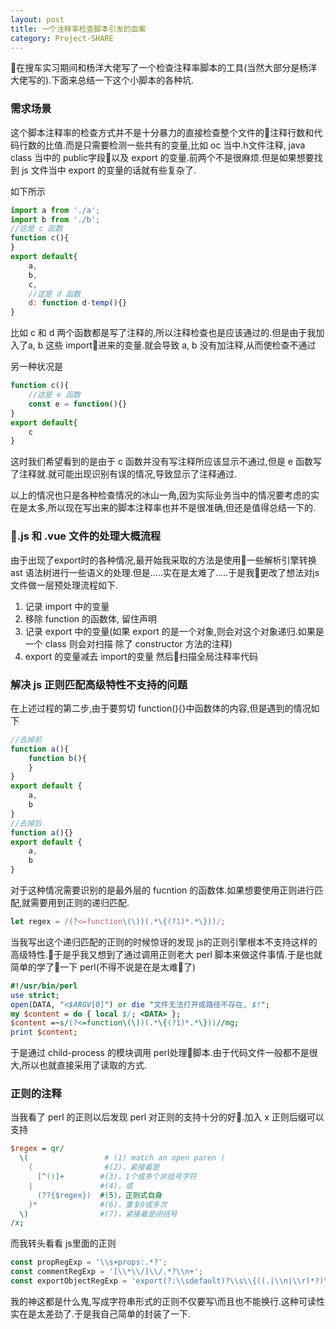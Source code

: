 ```yaml
---
layout: post
title: 一个注释率检查脚本引发的血案
category: Project-SHARE
---
```

在搜车实习期间和杨洋大佬写了一个检查注释率脚本的工具(当然大部分是杨洋大佬写的).下面来总结一下这个小脚本的各种坑.  

### 需求场景

这个脚本注释率的检查方式并不是十分暴力的直接检查整个文件的注释行数和代码行数的比值.而是只需要检测一些共有的变量,比如 oc 当中.h文件注释, java class 当中的 public字段以及 export 的变量.前两个不是很麻烦.但是如果想要找到 js 文件当中 export 的变量的话就有些复杂了.  

如下所示
```js
import a from './a';
import b from './b';
//这是 c 函数
function c(){
}
export default{
    a,
    b,
    c,
    //这是 d 函数
    d: function d-temp(){}
}
```
比如 c 和 d 两个函数都是写了注释的,所以注释检查也是应该通过的.但是由于我加入了a, b 这些 import进来的变量.就会导致 a, b 没有加注释,从而使检查不通过  

另一种状况是
```js
function c(){
    //这是 e 函数
    const e = function(){} 
}
export default{
    c
}
```
这时我们希望看到的是由于 c 函数并没有写注释所应该显示不通过,但是 e 函数写了注释就.就可能出现识别有误的情况,导致显示了注释通过.  

以上的情况也只是各种检查情况的冰山一角,因为实际业务当中的情况要考虑的实在是太多,所以现在写出来的脚本注释率也并不是很准确,但还是值得总结一下的.

### .js 和 .vue 文件的处理大概流程
由于出现了export时的各种情况,最开始我采取的方法是使用一些解析引擎转换 ast 语法树进行一些语义的处理.但是.....实在是太难了.....于是我更改了想法对js 文件做一层预处理流程如下.
1. 记录 import 中的变量
2. 移除 function 的函数体, 留住声明
3. 记录 export 中的变量(如果 export 的是一个对象,则会对这个对象递归.如果是一个 class 则会对扫描 除了 constructor 方法的注释)
4. export 的变量减去 import的变量 然后扫描全局注释率代码

### 解决 js 正则匹配高级特性不支持的问题
在上述过程的第二步,由于要剪切 function(){}中函数体的内容,但是遇到的情况如下
```js
//去掉前
function a(){
    function b(){
    }
}
export default {
    a,
    b
}
//去掉后
function a(){}
export default {
    a,
    b
}
```
对于这种情况需要识别的是最外层的 fucntion 的函数体.如果想要使用正则进行匹配,就需要用到正则的递归匹配.
```js
let regex = /(?<=function\(\))(.*\{(?1)*.*\}))/;
```
当我写出这个递归匹配的正则的时候惊讶的发现 js的正则引擎根本不支持这样的高级特性.于是乎我又想到了通过调用正则老大 perl 脚本来做这件事情.于是也就简单的学了一下 perl(不得不说是在是太难了)
```perl
#!/usr/bin/perl
use strict;
open(DATA, "<$ARGV[0]") or die "文件无法打开或路径不存在, $!";
my $content = do { local $/; <DATA> };
$content =~s/(?<=function\(\))(.*\{(?1)*.*\}))//mg;
print $content;
```
于是通过 child-process 的模块调用 perl处理脚本.由于代码文件一般都不是很大,所以也就直接采用了读取的方式.

### 正则的注释
当我看了 perl 的正则以后发现 perl 对正则的支持十分的好.加入 x 正则后缀可以支持
```perl
$regex = qr/
  \(                 # (1) match an open paren (                    
    (                #(2)，紧接着是
      [^()]+        #(3)，1个或多个非括号字符
    |               #(4)，或
      (??{$regex})  #(5)，正则式自身
    )*              #(6)，重复0或多次
  \)                #(7)，紧接着是闭括号
/x;
```
而我转头看看 js里面的正则
```js
const propRegExp = '\\s+props:.*?';
const commentRegExp = '[\\*\\/]\\/.*?\\n+';
const exportObjectRegExp = 'export(?:\\sdefault)?\\s\\{((.|\\n|\\r)*?)\\}';
```
我的神这都是什么鬼,写成字符串形式的正则不仅要写\\而且也不能换行.这种可读性实在是太差劲了.于是我自己简单的封装了一下.